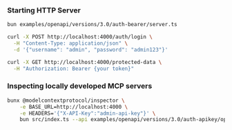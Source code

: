### Starting HTTP Server

```bash
bun examples/openapi/versions/3.0/auth-bearer/server.ts

curl -X POST http://localhost:4000/auth/login \
  -H "Content-Type: application/json" \
  -d '{"username": "admin", "password": "admin123"}'

curl -X GET http://localhost:4000/protected-data \
  -H "Authorization: Bearer {your token}"
```

### Inspecting locally developed MCP servers

```bash
bunx @modelcontextprotocol/inspector \
    -e BASE_URL=http://localhost:4000 \
    -e HEADERS='{"X-API-Key":"admin-api-key"}' \
    bun src/index.ts --api examples/openapi/versions/3.0/auth-apikey/openapi.yml
```
